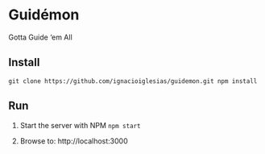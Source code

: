 # Guidémon
Gotta Guide ‘em All

## Install
`git clone https://github.com/ignacioiglesias/guidemon.git
npm install`

## Run  
1. Start the server with NPM
`npm start`

2. Browse to: http://localhost:3000

